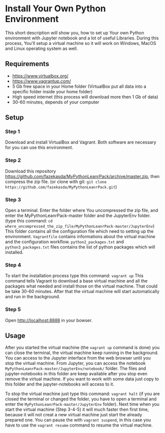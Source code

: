 # Install Your Own Python Environment
This short description will show you, how to set up Your own Python environment with Jupyter notebook and a lot of useful Libraries. During this process, You'll setup a virtual machine so it will work on Windows, MacOS and Linux operating system as well.

## Requirements
* https://www.virtualbox.org/
* https://www.vagrantup.com/
* 5 Gb free space in your Home folder (VirtualBox put all data into a specific folder inside your home folder)
* High speed internet (this process will download more then 1 Gb of data)
* 30-60 minutes, depends of your computer

## Setup
### Step 1
Download and install VirtualBox and Vagrant. Both software are necessary for you can use this environment.

### Step 2
Download this repository https://github.com/fazekasda/MyPythonLeanrPack/archive/master.zip, then compress the zip file. (or clone with git: `git clone https://github.com/fazekasda/MyPythonLeanrPack.git`)

### Step 3
Open a terminal. Enter the folder where You uncompressed the zip file, and enter the MyPythonLeanrPack-master folder and the JupyterEnv folder. (type this command: `cd where_uncompressed_the_zip_file/MyPythonLeanrPack-master/JupyterEnv`)
This folder contains all the configuration file which need to setting up the environment. `Vagrantfile` contains informations about the virtual machine and the configuration workflow. `python2_packages.txt` and `python3_packages.txt` files contains the list of python packages which will installed.

### Step 4
To start the installation process type this command: `vagrant up`
This command tells Vagrant to download a base virtual machine and all the packages what needed and install those on the virtual machine. That could be take 30-60 minutes. After that the virtual machine will start automatically and run in the background.

### Step 5
Open [http://localhost:8888](http://localhost:8888) in your bowser.

## Usage
After you started the virtual machine (the `vagrant up` command is done) you can close the terminal, the virtual machine keep running in the background. You can access to the Jupyter interface from the web browser until you stop the virtual machine.
From Jupyter, you can access the notebook `MyPythonLeanrPack-master/JupyterEnv/notebook/` folder. The files and jupyter-notebooks in this folder are keep available after you stop even remove the virtual machine. If you want to work with some data just copy to this folder and the jupyter-notebooks will access to it.

To stop the virtual machine just type this command: `vagrant halt` (if you are closed the terminal or changed the folder, you have to open a terminal and enter the `MyPythonLeanrPack-master/JupyterEnv` folder). Next time when you start the virtual machine (Step 3-4-5) it will much faster then first time, because it will not creat a new virtual machine just start the already prepared one.
You can pause the with `vagrant suspend`, in this case you have to use the `vagrant resume` command to resume the virtual machine.
